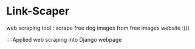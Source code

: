 # Link-Scaper
web scraping tool : scrape free dog images from free images website :)))


::::Applied web scraping into Django webpage
